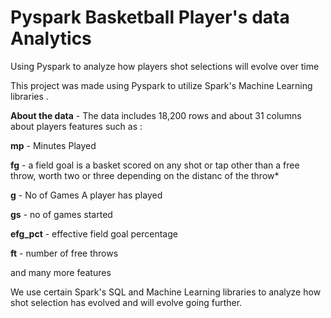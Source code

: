 # Pyspark Basketball Player's data Analytics
Using Pyspark to analyze how players shot selections will evolve over time 

This project was made using Pyspark to utilize Spark's Machine Learning libraries .

**About the data** - 
The data includes 18,200 rows and about 31 columns about players features such as : 

**mp** - Minutes Played 

**fg** - a field goal is a basket scored on any shot or tap other than a free throw, worth two or three depending on the distanc of the throw*

**g** - No of Games A player has played 

**gs** - no of games started 

**efg_pct** - effective field goal percentage

**ft** - number of free throws 

and many more features

We use certain Spark's SQL and Machine Learning libraries to analyze how shot selection has evolved and will evolve going further.




